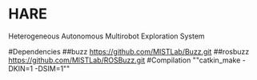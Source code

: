 # HARE
Heterogeneous Autonomous Multirobot Exploration System

#Dependencies
##buzz https://github.com/MISTLab/Buzz.git
##rosbuzz https://github.com/MISTLab/ROSBuzz.git
#Compilation
""catkin_make -DKIN=1 -DSIM=1""

